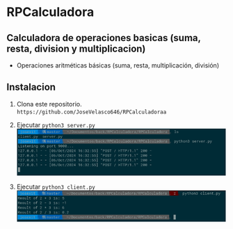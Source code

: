 # RPCalculadora
## Calculadora de operaciones basicas (suma, resta, division y multiplicacion)
- Operaciones aritméticas básicas (suma, resta, multiplicación, división)

## Instalacion
1. Clona este repositorio.
`https://github.com/JoseVelasco646/RPCalculadoraa`  

2. Ejecutar `python3 server.py`
![Captura de pantalla del servidor](/RPCalculadora/assets/Captura%20de%20pantalla%20de%202024-10-06%2016.33.19.png)

3. Ejecutar `python3 client.py`
![Captura de pantalla del servidor](/RPCalculadora/assets/Captura%20de%20pantalla%20de%202024-10-06%2016.33.31.png)
